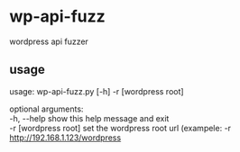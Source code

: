 # wp-api-fuzz
wordpress api fuzzer

## usage
usage: wp-api-fuzz.py [-h] -r [wordpress root]

optional arguments:   
    -h, --help           show this help message and exit    
    -r [wordpress root]  set the wordpress root url (exampele: -r http://192.168.1.123/wordpress
